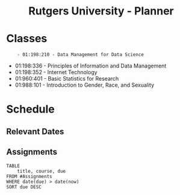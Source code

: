 <center> <h1>Rutgers University - Planner</h1> </center>


# Classes
		- 01:198:210 - Data Management for Data Science
- 01:198:336 - Principles of Information and Data Management
- 01:198:352 - Internet Technology
- 01:960:401 - Basic Statistics for Research
- 01:988:101 - Introduction to Gender, Race, and Sexuality

# Schedule

## Relevant Dates


## Assignments
```dataview
TABLE
	title, course, due
FROM #Assignments 
WHERE date(due) > date(now)
SORT due DESC
```
